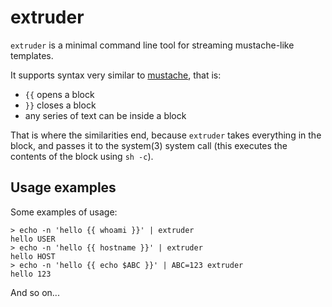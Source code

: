 extruder
========

`extruder` is a minimal command line tool for streaming mustache-like templates.

It supports syntax very similar to [mustache](https://mustache.github.io/), that is:

 * `{{` opens a block
 * `}}` closes a block
 * any series of text can be inside a block

That is where the similarities end, because `extruder` takes everything in the block, and passes it to the system(3) system call (this executes the contents of the block using `sh -c`).

## Usage examples

Some examples of usage:

```
> echo -n 'hello {{ whoami }}' | extruder
hello USER
> echo -n 'hello {{ hostname }}' | extruder
hello HOST
> echo -n 'hello {{ echo $ABC }}' | ABC=123 extruder
hello 123
```

And so on...
